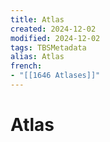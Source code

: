 ```yaml
---
title: Atlas
created: 2024-12-02
modified: 2024-12-02
tags: TBSMetadata
alias: Atlas
french:
- "[[1646 Atlases]]"
---
```

# Atlas

